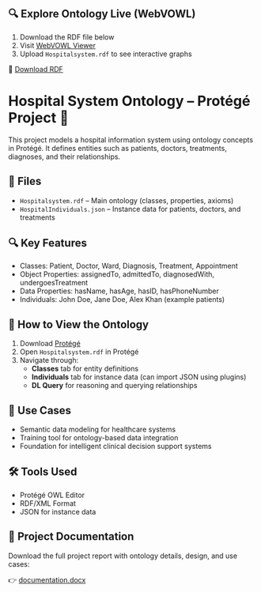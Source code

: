 
## 🔍 Explore Ontology Live (WebVOWL)

1. Download the RDF file below
2. Visit [WebVOWL Viewer](http://www.visualdataweb.de/webvowl/)
3. Upload `Hospitalsystem.rdf` to see interactive graphs

📄 [Download RDF](./Hospitalsystem.rdf)



# Hospital System Ontology – Protégé Project 🏥

This project models a hospital information system using ontology concepts in Protégé. It defines entities such as patients, doctors, treatments, diagnoses, and their relationships.

## 📄 Files

- `Hospitalsystem.rdf` – Main ontology (classes, properties, axioms)
- `HospitalIndividuals.json` – Instance data for patients, doctors, and treatments

## 🔍 Key Features

- Classes: Patient, Doctor, Ward, Diagnosis, Treatment, Appointment
- Object Properties: assignedTo, admittedTo, diagnosedWith, undergoesTreatment
- Data Properties: hasName, hasAge, hasID, hasPhoneNumber
- Individuals: John Doe, Jane Doe, Alex Khan (example patients)

## 🚀 How to View the Ontology

1. Download [Protégé](https://protege.stanford.edu/)
2. Open `Hospitalsystem.rdf` in Protégé
3. Navigate through:
   - **Classes** tab for entity definitions
   - **Individuals** tab for instance data (can import JSON using plugins)
   - **DL Query** for reasoning and querying relationships

## 🧠 Use Cases

- Semantic data modeling for healthcare systems
- Training tool for ontology-based data integration
- Foundation for intelligent clinical decision support systems

## 🛠️ Tools Used

- Protégé OWL Editor
- RDF/XML Format
- JSON for instance data


## 📄 Project Documentation

Download the full project report with ontology details, design, and use cases:

👉 [documentation.docx](./documentation.docx)
